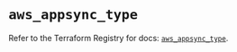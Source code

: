 # `aws_appsync_type`

Refer to the Terraform Registry for docs: [`aws_appsync_type`](https://registry.terraform.io/providers/hashicorp/aws/5.90.1/docs/resources/appsync_type).
